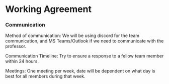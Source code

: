 # Working Agreement

### Communication

Method of communication: We will be using discord for the team communication, and MS Teams/Outlook if we need to communicate with the professor.


Communication Timeline: Try to ensure a response to a fellow team member within 24 hours.


Meetings: One meeting per week, date will be dependent on what day is best for all members during that week.
